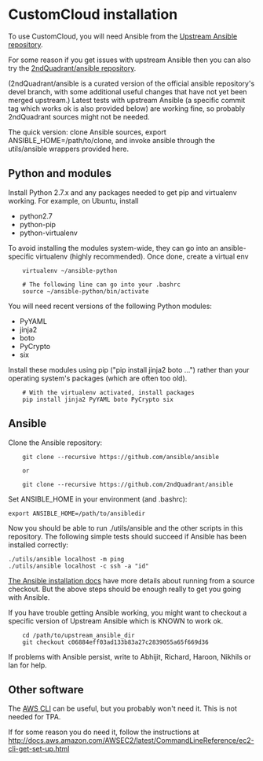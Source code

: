 CustomCloud installation
========================

To use CustomCloud, you will need Ansible from the
[Upstream Ansible repository](https://github.com/ansible/ansible).

For some reason if you get issues with upstream Ansible then you can
also try the [2ndQuadrant/ansible repository](https://github.com/2ndQuadrant/ansible).

(2ndQuadrant/ansible is a curated version of the official ansible
repository's devel branch, with some additional useful changes that have
not yet been merged upstream.) Latest tests with upstream Ansible (a specific
commit tag which works ok is also provided below) are
working fine, so probably 2ndQuadrant sources might not be needed.

The quick version: clone Ansible sources, export
ANSIBLE_HOME=/path/to/clone, and invoke ansible through the
utils/ansible wrappers provided here.

Python and modules
------------------

Install Python 2.7.x and any packages needed to get pip and virtualenv
working. For example, on Ubuntu, install 

* python2.7 
* python-pip
* python-virtualenv

To avoid installing the modules system-wide, they can go into an
ansible-specific virtualenv (highly recommended). Once done, create
a virtual env

```
    virtualenv ~/ansible-python

    # The following line can go into your .bashrc
    source ~/ansible-python/bin/activate
```

You will need recent versions of the following Python modules:

* PyYAML
* jinja2
* boto
* PyCrypto
* six

Install these modules using pip ("pip install jinja2 boto …") rather
than your operating system's packages (which are often too old).


```
    # With the virtualenv activated, install packages
    pip install jinja2 PyYAML boto PyCrypto six
```

Ansible
-------

Clone the Ansible repository:

```
    git clone --recursive https://github.com/ansible/ansible

    or 

    git clone --recursive https://github.com/2ndQuadrant/ansible
```

Set ANSIBLE_HOME in your environment (and .bashrc):

    export ANSIBLE_HOME=/path/to/ansibledir

Now you should be able to run ./utils/ansible and the other scripts in
this repository. The following simple tests should succeed if Ansible
has been installed correctly:

    ./utils/ansible localhost -m ping
    ./utils/ansible localhost -c ssh -a "id"

[The Ansible installation docs](http://docs.ansible.com/ansible/intro_installation.html)
have more details about running from a source checkout. But the above steps should
be enough really to get you going with Ansible.

If you have trouble getting Ansible working, you might want to checkout a specific
version of Upstream Ansible which is KNOWN to work ok. 
```
    cd /path/to/upstream_ansible_dir
    git checkout c06884eff03ad133b83a27c2839055a65f669d36
```

If problems with Ansible persist, write to Abhijit, Richard, Haroon, Nikhils or Ian
for help.

Other software
--------------

The [AWS CLI](https://aws.amazon.com/cli/) can be useful, but you
probably won't need it. This is not needed for TPA. 

If for some reason you do need it, follow the instructions at
http://docs.aws.amazon.com/AWSEC2/latest/CommandLineReference/ec2-cli-get-set-up.html
